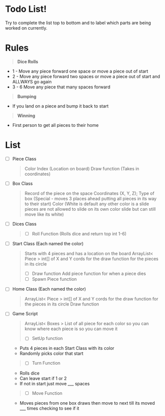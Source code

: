 # Todo List!

Try to complete the list top to bottom and to label which parts are being worked on currently.

# Rules
>**Dice Rolls**
- 1 - Move any piece forward one space or move a piece out of start
- 2 - Move any piece forward two spaces or move a piece out of start and ALLWAYS go again
- 3 - 6 Move any piece that many spaces forward 
>**Bumping**
- If you land on a piece and bump it back to start
> **Winning**
- First person to get all pieces to their home

# List

 - [ ] Piece Class
	>Color
	> Index (Location on board)
	>Draw function (Takes in coordinates)

- [ ] Box Class
	>Record of the piece on the space 
	>Coordinates (X, Y, Z);
	>Type of box (Special - moves 3 places ahead putting all pieces in its way to their start) 
	>Color (White is default any other color is a slide pieces are not allowed to slide on its own color slide but can still move like its white)
- [ ] Dices Class
	> -  [ ] Roll Function (Rolls dice and return top int 1-6)
- [ ] Start Class (Each named the color)
	>Starts with 4 pieces and has a location on the board 
	>ArrayList< Piece >
	>int[] of X and Y cords for the draw function for the pieces in its circle
	>-  [ ] Draw function 
	>Add piece function for when a piece dies
	> -  [ ] Spawn Piece function
- [ ] Home Class (Each named the color)
	>ArrayList< Piece >
	>int[] of X and Y cords for the draw function for the pieces in its circle
	>Draw function 
- [ ] Game Script
	>ArrayList< Boxes >
	>List of all piece for each color so you can know where each piece is so you can move it
	> - [ ] SetUp function 
	- Puts 4 pieces in each Start Class with its color
	- Randomly picks color that start
	> - [ ] Turn Function
	- Rolls dice
	- Can leave start if 1 or 2
	- If not in start just move ___ spaces
	> - [ ]  Move Function
	- Moves pieces from one box draws then move to next till its moved ___ times checking to see if it  	
